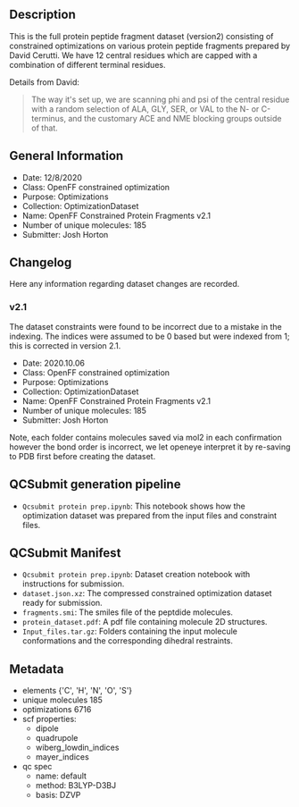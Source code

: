## Description

This is the full protein peptide fragment dataset (version2) consisting of constrained optimizations on various protein peptide fragments prepared by David Cerutti.
We have 12 central residues which are capped with a combination of different terminal residues.

Details from David:

> The way it's set up, we are scanning phi and psi of the central residue with a random selection of ALA, GLY, SER, or VAL to the N- or C-terminus, and the customary ACE and NME blocking groups outside of that.

## General Information

 - Date: 12/8/2020
 - Class: OpenFF constrained optimization 
 - Purpose: Optimizations 
 - Collection: OptimizationDataset
 - Name: OpenFF Constrained Protein Fragments v2.1
 - Number of unique molecules: 185
 - Submitter: Josh Horton
 
## Changelog

Here any information regarding dataset changes are recorded.

### v2.1

The dataset constraints were found to be incorrect due to a mistake in the indexing.
The indices were assumed to be 0 based but were indexed from 1; this is corrected in version 2.1.
 - Date: 2020.10.06
 - Class: OpenFF constrained optimization 
 - Purpose: Optimizations 
 - Collection: OptimizationDataset
 - Name: OpenFF Constrained Protein Fragments v2.1
 - Number of unique molecules: 185
 - Submitter: Josh Horton
 
Note, each folder contains molecules saved via mol2 in each confirmation however the bond order is incorrect, we let openeye interpret it by re-saving to PDB first before creating the dataset.

## QCSubmit generation pipeline

 - `Qcsubmit protein prep.ipynb`: This notebook shows how the optimization dataset was prepared from the input files and constraint files. 
 
## QCSubmit Manifest

- `Qcsubmit protein prep.ipynb`: Dataset creation notebook with instructions for submission.
- `dataset.json.xz`: The compressed constrained optimization dataset ready for submission.
- `fragments.smi`: The smiles file of the peptdide molecules.
- `protein_dataset.pdf`: A pdf file containing molecule 2D structures.
- `Input_files.tar.gz`: Folders containing the input molecule conformations and the corresponding dihedral restraints.
 
## Metadata

- elements {'C', 'H', 'N', 'O', 'S'}
- unique molecules 185
- optimizations 6716
- scf properties:
    - dipole
    - quadrupole
    - wiberg_lowdin_indices
    - mayer_indices
- qc spec
    - name: default
    - method: B3LYP-D3BJ
    - basis: DZVP
    
